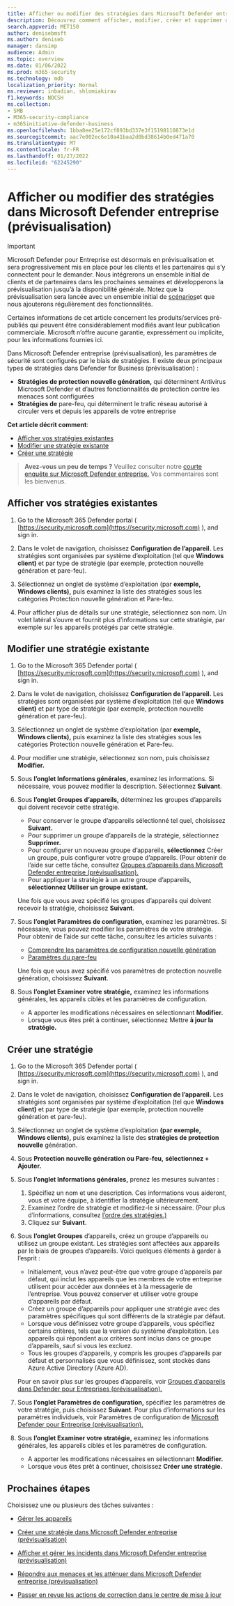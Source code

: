 ```yaml
---
title: Afficher ou modifier des stratégies dans Microsoft Defender entreprise (prévisualisation)
description: Découvrez comment afficher, modifier, créer et supprimer des stratégies de protection nouvelle génération dans Microsoft Defender pour Entreprises (prévisualisation)
search.appverid: MET150
author: denisebmsft
ms.author: deniseb
manager: dansimp
audience: Admin
ms.topic: overview
ms.date: 01/06/2022
ms.prod: m365-security
ms.technology: mdb
localization_priority: Normal
ms.reviewer: inbadian, shlomiakirav
f1.keywords: NOCSH
ms.collection:
- SMB
- M365-security-compliance
- m365initiative-defender-business
ms.openlocfilehash: 1bba8ee25e172cf893bd337e3f15198110873e1d
ms.sourcegitcommit: aac7e002ec6e10a41baa2d0bd38614b0ed471a70
ms.translationtype: MT
ms.contentlocale: fr-FR
ms.lasthandoff: 01/27/2022
ms.locfileid: "62245290"
---
```

# <a name="view-or-edit-policies-in-microsoft-defender-for-business-preview"></a>Afficher ou modifier des stratégies dans Microsoft Defender entreprise (prévisualisation)

> [!IMPORTANT]
> Microsoft Defender pour Entreprise est désormais en prévisualisation et [](https://aka.ms/mdb-preview) sera progressivement mis en place pour les clients et les partenaires qui s’y connectent pour le demander. Nous intégrerons un ensemble initial de clients et de partenaires dans les prochaines semaines et développerons la prévisualisation jusqu’à la disponibilité générale. Notez que la prévisualisation sera lancée avec un ensemble initial de [scénarios](mdb-tutorials.md#try-these-preview-scenarios)et que nous ajouterons régulièrement des fonctionnalités.
> 
> Certaines informations de cet article concernent les produits/services pré-publiés qui peuvent être considérablement modifiés avant leur publication commerciale. Microsoft n’offre aucune garantie, expressément ou implicite, pour les informations fournies ici. 

Dans Microsoft Defender entreprise (prévisualisation), les paramètres de sécurité sont configurés par le biais de stratégies. Il existe deux principaux types de stratégies dans Defender for Business (prévisualisation) :

- **Stratégies de protection nouvelle génération,** qui déterminent Antivirus Microsoft Defender et d’autres fonctionnalités de protection contre les menaces sont configurées
- **Stratégies de** pare-feu, qui déterminent le trafic réseau autorisé à circuler vers et depuis les appareils de votre entreprise

**Cet article décrit comment**:

- [Afficher vos stratégies existantes](#view-your-existing-policies)
- [Modifier une stratégie existante](#edit-an-existing-policy)
- [Créer une stratégie](#create-a-new-policy)

>
> **Avez-vous un peu de temps ?**
> Veuillez consulter notre <a href="https://microsoft.qualtrics.com/jfe/form/SV_0JPjTPHGEWTQr4y" target="_blank">courte enquête sur Microsoft Defender entreprise.</a> Vos commentaires sont les bienvenus.
>

## <a name="view-your-existing-policies"></a>Afficher vos stratégies existantes

1. Go to the Microsoft 365 Defender portal ( [https://security.microsoft.com](https://security.microsoft.com) ), and sign in. 

2. Dans le volet de navigation, choisissez **Configuration de l’appareil.** Les stratégies sont organisées par système d’exploitation (tel que **Windows client)** et par type de stratégie (par exemple, protection nouvelle génération et pare-feu).   

3. Sélectionnez un onglet de système d’exploitation (par **exemple, Windows clients),** puis examinez la liste des stratégies sous les catégories Protection nouvelle génération et  Pare-feu.  

4. Pour afficher plus de détails sur une stratégie, sélectionnez son nom. Un volet latéral s’ouvre et fournit plus d’informations sur cette stratégie, par exemple sur les appareils protégés par cette stratégie.

## <a name="edit-an-existing-policy"></a>Modifier une stratégie existante

1. Go to the Microsoft 365 Defender portal ( [https://security.microsoft.com](https://security.microsoft.com) ), and sign in. 

2. Dans le volet de navigation, choisissez **Configuration de l’appareil.** Les stratégies sont organisées par système d’exploitation (tel que **Windows client)** et par type de stratégie (par exemple, protection nouvelle génération et pare-feu).   

3. Sélectionnez un onglet de système d’exploitation (par **exemple, Windows clients),** puis examinez la liste des stratégies sous les catégories Protection nouvelle génération et  Pare-feu.  

4. Pour modifier une stratégie, sélectionnez son nom, puis choisissez **Modifier.**

5. Sous **l’onglet Informations générales,** examinez les informations. Si nécessaire, vous pouvez modifier la description. Sélectionnez **Suivant**.

6. Sous **l’onglet Groupes d’appareils,** déterminez les groupes d’appareils qui doivent recevoir cette stratégie.  

   - Pour conserver le groupe d’appareils sélectionné tel quel, choisissez **Suivant.**
   - Pour supprimer un groupe d’appareils de la stratégie, sélectionnez **Supprimer.**
   - Pour configurer un nouveau groupe d’appareils, **sélectionnez** Créer un groupe, puis configurer votre groupe d’appareils. (Pour obtenir de l’aide sur cette tâche, consultez [Groupes d’appareils dans Microsoft Defender entreprise (prévisualisation).](mdb-create-edit-device-groups.md)
   - Pour appliquer la stratégie à un autre groupe d’appareils, **sélectionnez Utiliser un groupe existant.**

   Une fois que vous avez spécifié les groupes d’appareils qui doivent recevoir la stratégie, choisissez **Suivant**.

7. Sous **l’onglet Paramètres de configuration,** examinez les paramètres. Si nécessaire, vous pouvez modifier les paramètres de votre stratégie. Pour obtenir de l’aide sur cette tâche, consultez les articles suivants : 

   - [Comprendre les paramètres de configuration nouvelle génération](mdb-next-gen-configuration-settings.md)   
   - [Paramètres du pare-feu](mdb-firewall.md)

   Une fois que vous avez spécifié vos paramètres de protection nouvelle génération, choisissez **Suivant**.

8. Sous **l’onglet Examiner votre stratégie,** examinez les informations générales, les appareils ciblés et les paramètres de configuration. 

   - A apporter les modifications nécessaires en sélectionnant **Modifier.**
   - Lorsque vous êtes prêt à continuer, sélectionnez Mettre **à jour la stratégie.**

## <a name="create-a-new-policy"></a>Créer une stratégie

1. Go to the Microsoft 365 Defender portal ( [https://security.microsoft.com](https://security.microsoft.com) ), and sign in. 

2. Dans le volet de navigation, choisissez **Configuration de l’appareil.** Les stratégies sont organisées par système d’exploitation (tel que **Windows client)** et par type de stratégie (par exemple, protection nouvelle génération et pare-feu).   

3. Sélectionnez un onglet de système d’exploitation **(par exemple, Windows clients),** puis examinez la liste des **stratégies de protection nouvelle** génération. 

4. Sous **Protection nouvelle génération ou Pare-feu,** **sélectionnez + Ajouter.** 

5. Sous **l’onglet Informations générales,** prenez les mesures suivantes :

   1. Spécifiez un nom et une description. Ces informations vous aideront, vous et votre équipe, à identifier la stratégie ultérieurement.
   2. Examinez l’ordre de stratégie et modifiez-le si nécessaire. (Pour plus d’informations, consultez [l’ordre des stratégies.)](mdb-policy-order.md)
   3. Cliquez sur **Suivant**. 

7. Sous **l’onglet Groupes** d’appareils, créez un groupe d’appareils ou utilisez un groupe existant. Les stratégies sont affectées aux appareils par le biais de groupes d’appareils. Voici quelques éléments à garder à l’esprit :

   - Initialement, vous n’avez peut-être que votre groupe d’appareils par défaut, qui inclut les appareils que les membres de votre entreprise utilisent pour accéder aux données et à la messagerie de l’entreprise. Vous pouvez conserver et utiliser votre groupe d’appareils par défaut.
   - Créez un groupe d’appareils pour appliquer une stratégie avec des paramètres spécifiques qui sont différents de la stratégie par défaut. 
   - Lorsque vous définissez votre groupe d’appareils, vous spécifiez certains critères, tels que la version du système d’exploitation. Les appareils qui répondent aux critères sont inclus dans ce groupe d’appareils, sauf si vous les excluez. 
   - Tous les groupes d’appareils, y compris les groupes d’appareils par défaut et personnalisés que vous définissez, sont stockés dans Azure Active Directory (Azure AD).

   Pour en savoir plus sur les groupes d’appareils, voir [Groupes d’appareils dans Defender pour Entreprises (prévisualisation).](mdb-create-edit-device-groups.md)

8. Sous **l’onglet Paramètres de configuration,** spécifiez les paramètres de votre stratégie, puis choisissez **Suivant**. Pour plus d’informations sur les paramètres individuels, voir Paramètres de configuration de [Microsoft Defender pour Entreprise (prévisualisation).](mdb-next-gen-configuration-settings.md)

9. Sous **l’onglet Examiner votre stratégie,** examinez les informations générales, les appareils ciblés et les paramètres de configuration. 

   - A apporter les modifications nécessaires en sélectionnant **Modifier.**
   - Lorsque vous êtes prêt à continuer, choisissez **Créer une stratégie.**


## <a name="next-steps"></a>Prochaines étapes

Choisissez une ou plusieurs des tâches suivantes :

- [Gérer les appareils](mdb-manage-devices.md)

- [Créer une stratégie dans Microsoft Defender entreprise (prévisualisation)](mdb-create-new-policy.md)

- [Afficher et gérer les incidents dans Microsoft Defender entreprise (prévisualisation)](mdb-view-manage-incidents.md)

- [Répondre aux menaces et les atténuer dans Microsoft Defender entreprise (prévisualisation)](mdb-respond-mitigate-threats.md)

- [Passer en revue les actions de correction dans le centre de mise à jour](mdb-review-remediation-actions.md)